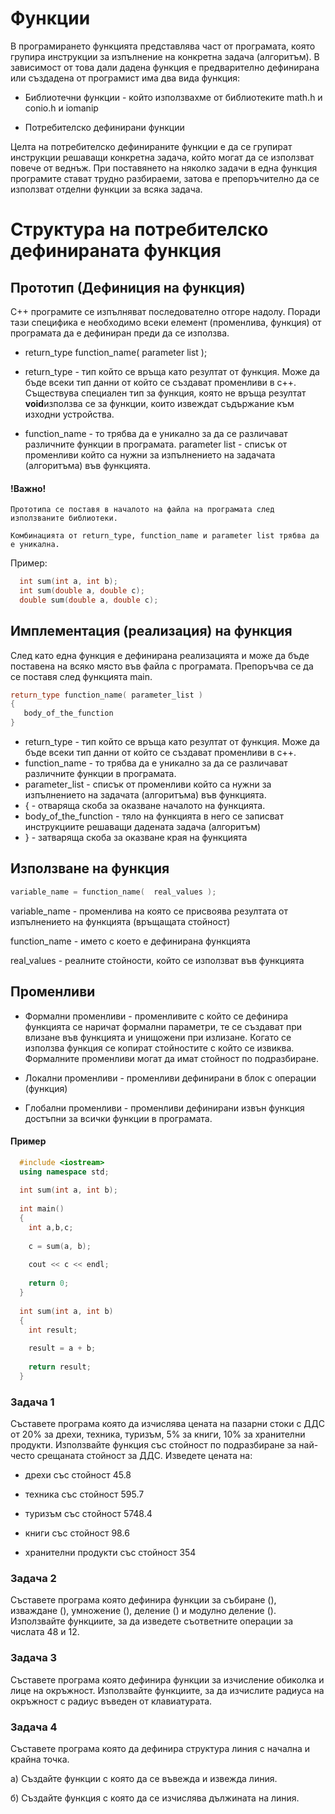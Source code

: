# Функции

В програмирането функцията представлява част от програмата, която групира инструкции за изпълнение на конкретна задача (алгоритъм).
В зависимост от това дали дадена функция е предварително дефинирана или създадена от програмист има два вида функция:

- Библиотечни функции - който използвахме от библиотеките math.h и conio.h и iomanip

- Потребителско дефинирани функции

Целта на потребителско дефинираните функции е да се групират инструкции решаващи конкретна задача, който могат да се използват повече от веднъж.
При поставянето на няколко задачи в една функция програмите стават трудно разбираеми, затова е препоръчително да се използват отделни функции за всяка задача.

# Структура на потребителско дефинираната функция

## Прототип (Дефиниция на функция)

C++ програмите се изпълняват последователно отгоре надолу. Поради тази специфика е необходимо всеки елемент (променлива, функция) от програмата да е дефиниран преди да се използва.

  - return_type function_name( parameter list );

  - return_type - тип който се връща като резултат от функция. Може да бъде всеки тип данни от който се създават променливи в c++. Съществува специален тип за функция, която не връща резултат <b>void</b>използва се за функции, които извеждат съдържание към изходни устройства. 

  - function_name - то трябва да е уникално за да се различават различните функции в програмата.
parameter list - списък от променливи който са нужни за изпълнението на задачата (алгоритъма) във функцията.

#### !Важно! 

```
Прототипа се поставя в началото на файла на програмата след използваните библиотеки.

Комбинацията от return_type, function_name и parameter list трябва да е уникална.
```

Пример:

```c++
  int sum(int a, int b);
  int sum(double a, double c);
  double sum(double a, double c);
```

## Имплементация (реализация) на функция

След като една функция е дефинирана реализацията и може да бъде поставена на всяко място във файла с програмата.
Препоръчва се да се поставя след функцията main.

```c++
return_type function_name( parameter_list ) 
{
   body_of_the_function
}
```
  - return_type - тип който се връща като резултат от функция. Може да бъде всеки тип данни от който се създават променливи в c++.
  - function_name - то трябва да е уникално за да се различават различните функции в програмата.
  - parameter_list - списък от променливи който са нужни за изпълнението на задачата (алгоритъма) във функцията.
  - { - отваряща скоба за оказване началото на функцията.
  - body_of_the_function - тяло на функцията в него се записват инструкциите решаващи дадената задача (алгоритъм)
  - } - затваряща скоба за оказване края на функцията 

## Използване на функция

```c++
variable_name = function_name(  real_values );
```

variable_name - променлива на която се присвоява резултата от изпълнението на функцията (връщащата стойност)

function_name - името с което е дефинирана функцията

real_values - реалните стойности, който се използват във функцията

## Променливи

  - Формални променливи - променливите с който се дефинира функцията се наричат формални параметри, те се създават при влизане във функцията и унищожени при излизане. Когато се използва функция се копират стойностите с който се извиква. Формалните променливи могат да имат стойност по подразбиране.

  - Локални променливи - променливи дефинирани в блок с операции (функция)

  - Глобални променливи - променливи дефинирани извън функция достъпни за всички функции в програмата.

#### Пример

```c++
  #include <iostream>
  using namespace std;
  
  int sum(int a, int b);
  
  int main()
  {
    int a,b,c;
    
    c = sum(a, b);
    
    cout << c << endl;
    
    return 0;
  }
  
  int sum(int a, int b)
  {
    int result;
    
    result = a + b;
  
    return result;
  }
```

### Задача 1

Съставете програма която да изчислява цената на пазарни стоки с ДДС от 20% за дрехи, техника, туризъм, 5% за книги, 10% за хранителни продукти. Използвайте функция със стойност по подразбиране за най-често срещаната стойност за ДДС. Изведете цената на:

  - дрехи със стойност 45.8
  
  - техника със стойност 595.7
  
  - туризъм със стойност 5748.4
  
  - книги със стойност 98.6
  
  - хранителни продукти със стойност 354

### Задача 2

Съставете програма която дефинира функции за събиране (), изваждане (), умножение (), деление () и модулно деление (). Използвайте функциите, за да изведете съответните операции за числата 48 и 12.

### Задача 3

Съставете програма която дефинира функции за изчисление обиколка и лице на окръжност. Използвайте функциите, за да изчислите радиуса на окръжност с радиус въведен от клавиатурата.

### Задача 4

Съставете програма която да дефинира структура линия с начална и крайна точка. 

  а) Създайте функции с която да се въвежда и извежда линия. 
  
  б) Създайте функция с която да се изчислява дължината на линия.
